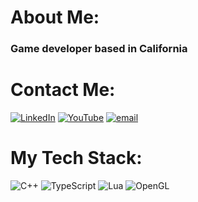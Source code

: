 # About Me:
### Game developer based in California

# Contact Me:
[![LinkedIn](https://img.shields.io/badge/LinkedIn-%230077B5.svg?logo=linkedin&logoColor=white)](https://linkedin.com/in/dane-mallory) [![YouTube](https://img.shields.io/badge/YouTube-%23FF0000.svg?logo=YouTube&logoColor=white)](https://youtube.com/@danecodes) [![email](https://img.shields.io/badge/Email-D14836?logo=gmail&logoColor=white)](mailto:damalloy2@gmail.com) 

# My Tech Stack:
![C++](https://img.shields.io/badge/c++-%2300599C.svg?style=for-the-badge&logo=c%2B%2B&logoColor=white) ![TypeScript](https://img.shields.io/badge/typescript-%23007ACC.svg?style=for-the-badge&logo=typescript&logoColor=white) ![Lua](https://img.shields.io/badge/lua-%232C2D72.svg?style=for-the-badge&logo=lua&logoColor=white) ![OpenGL](https://img.shields.io/badge/OpenGL-white?logo=OpenGL&style=for-the-badge)

<!-- Proudly created with GPRM ( https://gprm.itsvg.in ) -->
